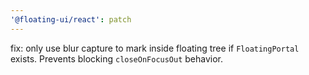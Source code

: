 ```yaml
---
'@floating-ui/react': patch
---
```


fix: only use blur capture to mark inside floating tree if `FloatingPortal` exists. Prevents blocking `closeOnFocusOut` behavior.
